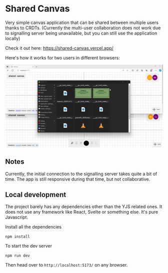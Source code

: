 # Shared Canvas

Very simple canvas application that can be shared between multiple users thanks to CRDTs. (Currently the multi-user collaboration does not work due to signalling server being unavailable, but you can still use the application locally)

Check it out here: https://shared-canvas.vercel.app/ 

Here's how it works for two users in different browsers:

<img src="./assets/screen_record.gif" width="700"></img>

## Notes

Currently, the initial connection to the signalling server takes quite a bit of time. The app is still responsive during that time, but not collaborative.

## Local development

The project barely has any dependencies other than the YJS related ones. It does not use any framework like React, Svelte or something else. It's pure Javascript.

Install all the dependencies

```shell
npm install
```

To start the dev server

```shell
npm run dev
```

Then head over to `http://localhost:5173/` on any browser.

